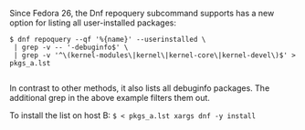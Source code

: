 Since Fedora 26, the Dnf repoquery subcommand supports has a new option for listing all user-installed packages:
```
$ dnf repoquery --qf '%{name}' --userinstalled \
 | grep -v -- '-debuginfo$' \
 | grep -v '^\(kernel-modules\|kernel\|kernel-core\|kernel-devel\)$' > pkgs_a.lst
 
```

In contrast to other methods, it also lists all debuginfo packages. The additional grep in the above example filters them out.

To install the list on host B:
`$ < pkgs_a.lst xargs dnf -y install`
